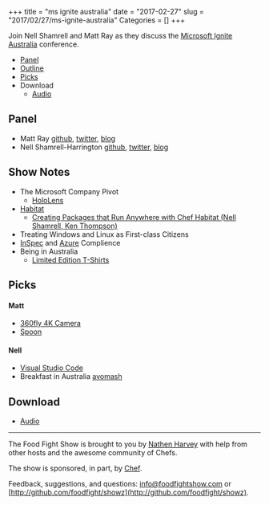 +++
title = "ms ignite australia"
date = "2017-02-27"
slug = "2017/02/27/ms-ignite-australia"
Categories = []
+++

Join Nell Shamrell and Matt Ray as they discuss the [Microsoft Ignite Australia](https://msftignite.com.au/) conference.


* [Panel](http://foodfightshow.org/2017/02/ms-ignite-australia.html#panel)
* [Outline](http://foodfightshow.org/2017/02/ms-ignite-australia.html#outline)
* [Picks](http://foodfightshow.org/2017/02/ms-ignite-australia.html#picks)
* Download
  * [Audio](http://traffic.libsyn.com/foodfight/FFS107.mp3)

Panel<a name="panel"></a>
-----
* Matt Ray [github](http://github.com/mattray), [twitter](http://twitter.com/mattray), [blog](http://www.leastresistance.net/)
* Nell Shamrell-Harrington [github](https://github.com/nellshamrell), [twitter](https://twitter.com/nellshamrell), [blog](http://nellshamrell.com/)



Show Notes<a name="outline"></a>
-------
* The Microsoft Company Pivot
  * [HoloLens](https://www.microsoft.com/microsoft-hololens/)
* [Habitat](https://www.habitat.sh/)
  * [Creating Packages that Run Anywhere with Chef Habitat (Nell Shamrell, Ken Thompson)](https://www.youtube.com/watch?v=_04aLq1VuYg)
* Treating Windows and Linux as First-class Citizens
* [InSpec](http://inspec.io/) and [Azure](https://azure.microsoft.com/) Complience
* Being in Australia
  * [Limited Edition T-Shirts](https://twitter.com/michtodd/status/831648987606372352)

Picks<a name="picks"></a>
-----

#### Matt

* [360fly 4K Camera](https://www.360fly.com/360fly-4k)
* [Spoon](http://www.spoontheband.com/)

#### Nell

* [Visual Studio Code](https://code.visualstudio.com/)
* Breakfast in Australia [avomash](https://s-media-cache-ak0.pinimg.com/736x/25/24/92/25249241dcacf0b941751baa30ad3dea.jpg)

Download
--------

* [Audio](http://traffic.libsyn.com/foodfight/FFS106.mp3)

<hr />

The Food Fight Show is brought to you by [Nathen Harvey](https://twitter.com/nathenharvey) with help from other hosts and the awesome community of Chefs.

The show is sponsored, in part, by [Chef](http://www.chef.io).

Feedback, suggestions, and questions:  [info@foodfightshow.com](mailto:info@foodfightshow.com) or  [http://github.com/foodfight/showz](http://github.com/foodfight/showz).

